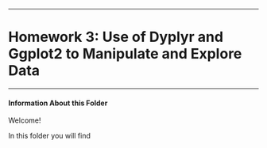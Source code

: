 ***
# Homework 3: Use of Dyplyr and Ggplot2 to Manipulate and Explore Data
***

#### Information About this Folder


Welcome!

In this folder you will find 
